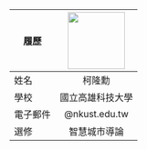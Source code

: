 |      履歷        |<img src="https://cdn2.iconfinder.com/data/icons/social-micon/512/medium-64.png" width=100 height=100/>|
| ---------------- |:-----------------------------:|
| 姓名             | 柯隆勳                  |
| 學校             | 國立高雄科技大學                  |
| 電子郵件         | @nkust.edu.tw          |
| 選修             | 智慧城市導論                  |
